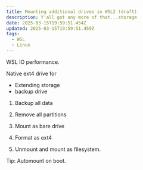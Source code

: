 ```yaml
---
title: Mounting additional drives in WSL2 (draft)
description: Y'all got any more of that...storage
date: 2025-03-15T19:59:51.454Z
updated: 2025-03-15T19:59:51.459Z
tags:
  - WSL
  - Linux
---
```

WSL IO performance. 

Native ext4 drive for

* Extending storage
* backup drive



1) Backup all data

2) Remove all partitions

3) Mount as bare drive

4) Format as ext4

5) Unmount and mount as filesystem.

Tip: Automount on boot.